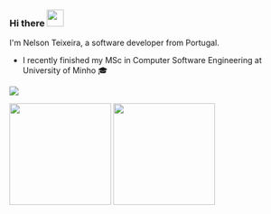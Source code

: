 ### Hi there <img src="https://media.giphy.com/media/hvRJCLFzcasrR4ia7z/giphy.gif" width="30pt">

I'm Nelson Teixeira, a software developer from Portugal.
- I recently finished my MSc in Computer Software Engineering at University of Minho :mortar_board:

<div>
	<a href="https://www.linkedin.com/in/nelson198">
		<img src="https://img.shields.io/badge/LinkedIn-blue?style=flat&logo=linkedin&labelColor=blue"/>
	</a>
	<p align="left">
		<img height="180pt" src="https://github-readme-stats.vercel.app/api?username=nelson198&count_private=true&theme=slateorange&show_icons=true"/>
		<img height="180pt" src="https://github-readme-stats.vercel.app/api/top-langs/?username=nelson198&layout=compact&theme=slateorange&show_icons=true"/>
	</p>
</div>
